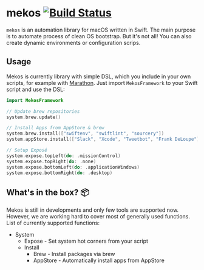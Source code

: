 # mekos [![Build Status](https://travis-ci.com/josefdolezal/mekos.svg?token=AxpSW7yys3aiQpPG9zMW&branch=master)](https://travis-ci.com/josefdolezal/mekos)

`mekos` is an automation library for macOS written in Swift. The main purpose is to automate process of clean OS bootstrap. But it's not all! You can also create dynamic environments or configuration scrips.

## Usage

Mekos is currently library with simple DSL, which you include in your own scripts, for example with [Marathon](https://github.com/JohnSundell/Marathon). Just import `MekosFramework` to your Swift script and use the DSL:

``` swift
import MekosFramework

// Update brew repositories
system.brew.update()

// Install Apps from AppStore & brew
system.brew.install(["swiftenv", "swiftlint", "sourcery"])
system.appStore.install(["Slack", "Xcode", "Tweetbot", "Frank DeLoupe"])

// Setup Exposé
system.expose.topLeft(do: .missionControl)
system.expose.topRight(do: .none)
system.expose.bottomLeft(do: .applicationWindows)
system.expose.bottomRight(do: .desktop)
```

## What's in the box? :package:

Mekos is still in developments and only few tools are supported now. However, we are working hard to cover most of generally used functions. List of currently supported functions:

* System
  * Expose - Set system hot corners from your script
  * Install
    * Brew - Install packages via brew
    * AppStore - Automatically install apps from AppStore
